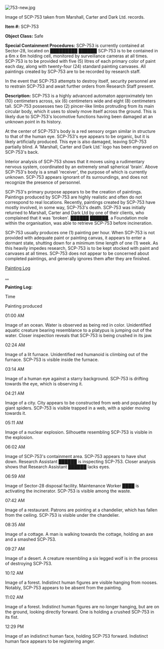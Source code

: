 ![753-new.jpg](http://scp-wiki.wdfiles.com/local--files/scp-753/753-new.jpg)

Image of SCP-753 taken from Marshall, Carter and Dark Ltd. records.

**Item #:** SCP-753

**Object Class:** Safe

**Special Containment Procedures:** SCP-753 is currently contained at Sector-28, located on █████████ ██████ SCP-753 is to be contained in a 6m x 6m holding cell, monitored by surveillance cameras at all times. SCP-753 is to be provided with five (5) litres of each primary color of paint each day, along with twenty-four (24) standard painting canvases. All paintings created by SCP-753 are to be recorded by research staff.

In the event that SCP-753 attempts to destroy itself, security personnel are to restrain SCP-753 and await further orders from Research Staff present.

**Description:** SCP-753 is a highly advanced automaton approximately ten (10) centimeters across, six (6) centimeters wide and eight (8) centimeters tall. SCP-753 possesses two (2) pincer-like limbs protruding from its main circular body, which it uses to slowly move itself across the ground. This is likely due to SCP-753's locomotive functions having been damaged at an unknown point in its history.

At the center of SCP-753's body is a red sensory organ similar in structure to that of the human eye. SCP-753's eye appears to be organic, but it is likely artificially produced. This eye is also damaged, leaving SCP-753 partially blind. A 'Marshall, Carter and Dark Ltd.' logo has been engraved on SCP-753's back.

Interior analysis of SCP-753 shows that it moves using a rudimentary nervous system, coordinated by an extremely small spherical 'brain'. Above SCP-753's body is a small 'receiver', the purpose of which is currently unknown. SCP-753 appears ignorant of its surroundings, and does not recognize the presence of personnel.

SCP-753's primary purpose appears to be the creation of paintings. Paintings produced by SCP-753 are highly realistic and often do not correspond to real locations. Recently, paintings created by SCP-753 have mostly involved, in some way, SCP-753's death. SCP-753 was initially returned to Marshall, Carter and Dark Ltd by one of their clients, who complained that it was 'broken'. ██████ ██████, a Foundation mole within the organisation, was able to retrieve SCP-753 before incineration.

SCP-753 usually produces one (1) painting per hour. When SCP-753 is not provided with adequate paint or painting canvas, it appears to enter a dormant state, shutting down for a minimum time length of one (1) week. As this heavily impedes research, SCP-753 is to be kept stocked with paint and canvases at all times. SCP-753 does not appear to be concerned about completed paintings, and generally ignores them after they are finished.

[Painting Log](javascript:;)

 [...](javascript:;) 

**Painting Log:**

Time

Painting produced

01:00 AM

Image of an ocean. Water is observed as being red in color. Unidentified aquatic creature bearing resemblance to a platypus is jumping out of the water. Closer inspection reveals that SCP-753 is being crushed in its jaw.

02:24 AM

Image of a lit furnace. Unidentified red humanoid is climbing out of the furnace. SCP-753 is visible inside the furnace.

03:14 AM

Image of a human eye against a starry background. SCP-753 is drifting towards the eye, which is observing it.

04:21 AM

Image of a city. City appears to be constructed from web and populated by giant spiders. SCP-753 is visible trapped in a web, with a spider moving towards it.

05:11 AM

Image of a nuclear explosion. Silhouette resembling SCP-753 is visible in the explosion.

06:02 AM

Image of SCP-753's containment area. SCP-753 appears to have shut down. Research Assistant ██████ is inspecting SCP-753. Closer analysis shows that Research Assistant ██████ lacks eyes.

06:59 AM

Image of Sector-28 disposal facility. Maintenance Worker ████ is activating the incinerator. SCP-753 is visible among the waste.

07:42 AM

Image of a restaurant. Patrons are pointing at a chandelier, which has fallen from the ceiling. SCP-753 is visible under the chandelier.

08:35 AM

Image of a cottage. A man is walking towards the cottage, holding an axe and a smashed SCP-753.

09:27 AM

Image of a desert. A creature resembling a six legged wolf is in the process of destroying SCP-753.

10:12 AM

Image of a forest. Indistinct human figures are visible hanging from nooses. Notably, SCP-753 appears to be absent from the painting.

11:02 AM

Image of a forest. Indistinct human figures are no longer hanging, but are on the ground, looking directly forward. One is holding a crushed SCP-753 in its fist.

12:29 PM

Image of an indistinct human face, holding SCP-753 forward. Indistinct human face appears to be registering anger.
